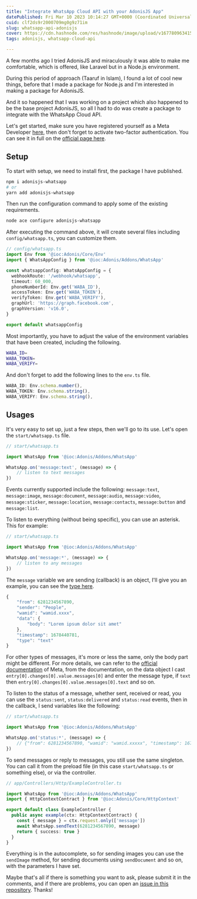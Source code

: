 ```yaml
---
title: "Integrate WhatsApp Cloud API with your AdonisJS App"
datePublished: Fri Mar 10 2023 10:14:27 GMT+0000 (Coordinated Universal Time)
cuid: clf2ds9r2000709mg0g9z71im
slug: whatsapp-api-adonisjs
cover: https://cdn.hashnode.com/res/hashnode/image/upload/v1677809634151/2bf6f3a0-8855-4e7a-8528-0876a0a27f9f.png
tags: adonisjs, whatsapp-cloud-api

---
```


A few months ago I tried AdonisJS and miraculously it was able to make me comfortable, which is offered, like Laravel but in a Node.js environment.

During this period of approach (Taaruf in Islam), I found a lot of cool new things, before that I made a package for Node.js and I'm interested in making a package for AdonisJS.

And it so happened that I was working on a project which also happened to be the base project AdonisJS, so all I had to do was create a package to integrate with the WhatsApp Cloud API.

Let's get started, make sure you have registered yourself as a Meta Developer [here](https://developers.facebook.com/docs/development/register), then don't forget to activate two-factor authentication. You can see it in full on the [official page here](https://developers.facebook.com/docs/whatsapp/cloud-api/get-started).

## Setup

To start with setup, we need to install first, the package I have published.

```bash
npm i adonisjs-whatsapp
# or
yarn add adonisjs-whatsapp
```

Then run the configuration command to apply some of the existing requirements.

```bash
node ace configure adonisjs-whatsapp
```

After executing the command above, it will create several files including `config/whatsapp.ts`, you can customize them.

```typescript
// config/whatsapp.ts
import Env from '@ioc:Adonis/Core/Env'
import { WhatsAppConfig } from '@ioc:Adonis/Addons/WhatsApp'

const whatsappConfig: WhatsAppConfig = {
  webhookRoute: '/webhook/whatsapp',
  timeout: 60_000,
  phoneNumberId: Env.get('WABA_ID'),
  accessToken: Env.get('WABA_TOKEN'),
  verifyToken: Env.get('WABA_VERIFY'),
  graphUrl: 'https://graph.facebook.com',
  graphVersion: 'v16.0',
}

export default whatsappConfig
```

Most importantly, you have to adjust the value of the environment variables that have been created, including the following.

```bash
WABA_ID=
WABA_TOKEN=
WABA_VERIFY=
```

And don't forget to add the following lines to the `env.ts` file.

```typescript
WABA_ID: Env.schema.number(),
WABA_TOKEN: Env.schema.string(),
WABA_VERIFY: Env.schema.string(),
```

## Usages

It's very easy to set up, just a few steps, then we'll go to its use. Let's open the `start/whatsapp.ts` file.

```typescript
// start/whatsapp.ts

import WhatsApp from '@ioc:Adonis/Addons/WhatsApp'

WhatsApp.on('message:text', (message) => {
    // listen to text messages
})
```

Events currently supported include the following: `message:text`, `message:image`, `message:document`, `message:audio`, `message:video`, `message:sticker`, `message:location`, `message:contacts`, `message:button` and `message:list`.

To listen to everything (without being specific), you can use an asterisk. This for example:

```typescript
// start/whatsapp.ts

import WhatsApp from '@ioc:Adonis/Addons/WhatsApp'

WhatsApp.on('message:*', (message) => {
    // listen to any messages
})
```

The `message` variable we are sending (callback) is an object, I'll give you an example, you can see the [type here](https://github.com/sooluh/adonisjs-whatsapp/blob/main/adonis-typings/whatsapp.ts#L142).

```typescript
{
    "from": 6281234567890,
    "sender": "People",
    "wamid": "wamid.xxxx",
    "data": {
        "body": "Lorem ipsum dolor sit amet"
    },
    "timestamp": 1678440781,
    "type": "text"
}
```

For other types of messages, it's more or less the same, only the body part might be different. For more details, we can refer to the [official documentation](https://developers.facebook.com/docs/whatsapp/cloud-api/webhooks/payload-examples) of Meta, from the documentation, on the data object I cast `entry[0].changes[0].value.messages[0]` and enter the message type, if `text` then `entry[0].changes[0].value.messages[0].text` and so on.

To listen to the status of a message, whether sent, received or read, you can use the `status:sent`, `status:delivered` and `status:read` events, then in the callback, I send variables like the following:

```typescript
// start/whatsapp.ts

import WhatsApp from '@ioc:Adonis/Addons/WhatsApp'

WhatsApp.on('status:*', (message) => {
    // {"from": 6281234567890, "wamid": "wamid.xxxxx", "timestamp": 1678440781, "status": "read"}
})
```

To send messages or reply to messages, you still use the same singleton. You can call it from the preload file (in this case `start/whatsapp.ts` or something else), or via the controller.

```typescript
// app/Controllers/Http/ExampleController.ts

import WhatsApp from '@ioc:Adonis/Addons/WhatsApp'
import { HttpContextContract } from '@ioc:Adonis/Core/HttpContext'

export default class ExampleController {
  public async example(ctx: HttpContextContract) {
    const { message } = ctx.request.only(['message'])
    await WhatsApp.sendText(6281234567890, message)
    return { success: true }
  }
}
```

Everything is in the autocomplete, so for sending images you can use the `sendImage` method, for sending documents using `sendDocument` and so on, with the parameters I have set.

Maybe that's all if there is something you want to ask, please submit it in the comments, and if there are problems, you can open an [issue in this repository](https://github.com/sooluh/adonisjs-whatsapp/issues). Thanks!